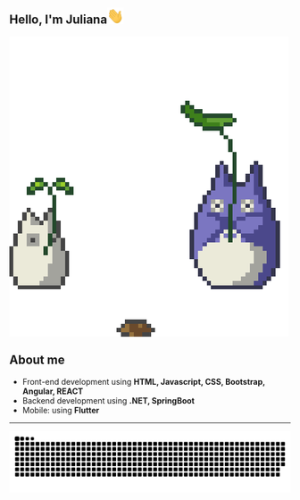 <h2> Hello, I'm Juliana<img src="https://raw.githubusercontent.com/ABSphreak/ABSphreak/master/gifs/Hi.gif" width="30px"></h2>

<img align='center' src="dist/mvt3.gif" width='500"'>

## About me

- Front-end development using **HTML, Javascript, CSS, Bootstrap, Angular, REACT**
- Backend development using **.NET, SpringBoot**
- Mobile: using **Flutter**

---

<picture>
  <source media="(prefers-color-scheme: dark)" srcset="dist/github-snake-dark.svg" />
  <source media="(prefers-color-scheme: light)" srcset="dist/github-snake.svg" />
  <img alt="github-snake" src="dist/github-snake.svg" />
</picture>
